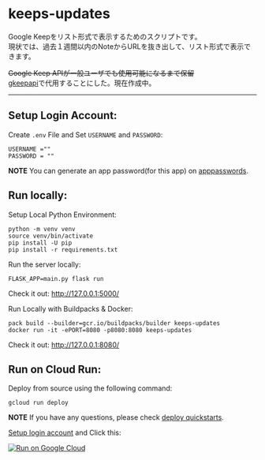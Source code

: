 # keeps-updates
Google Keepをリスト形式で表示するためのスクリプトです。<br>
現状では、過去１週間以内のNoteからURLを抜き出して、リスト形式で表示できます。<br>

~~Google Keep APIが一般ユーザでも使用可能になるまで保留~~<br>
[gkeepapi](https://gkeepapi.readthedocs.io/en/latest/#)で代用することにした。現在作成中。

---

## Setup Login Account:
Create `.env` File and Set `USERNAME` and `PASSWORD`:
```.env
USERNAME =""
PASSWORD = ""
```

**NOTE**
You can generate an app password(for this app) on [apppasswords](https://myaccount.google.com/apppasswords).

## Run locally:
Setup Local Python Environment:
```
python -m venv venv
source venv/bin/activate
pip install -U pip
pip install -r requirements.txt
```

Run the server locally:
```
FLASK_APP=main.py flask run
```

Check it out: http://127.0.0.1:5000/

Run Locally with Buildpacks & Docker:
```
pack build --builder=gcr.io/buildpacks/builder keeps-updates
docker run -it -ePORT=8080 -p8080:8080 keeps-updates
```

Check it out: http://127.0.0.1:8080/

## Run on Cloud Run:
Deploy from source using the following command:
```
gcloud run deploy
```

**NOTE**
If you have any questions, please check [deploy quickstarts](https://cloud.google.com/run/docs/quickstarts/build-and-deploy/python#deploy).

[Setup login account](#setup-login-account) and Click this:

[![Run on Google Cloud](https://deploy.cloud.run/button.svg)](https://deploy.cloud.run)
